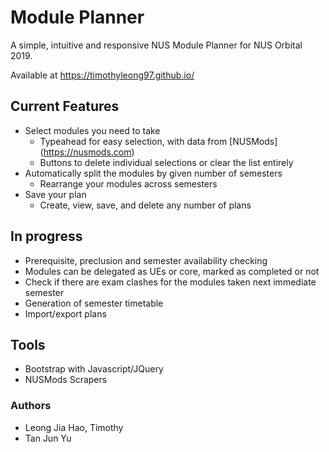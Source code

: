 # Module Planner

A simple, intuitive and responsive NUS Module Planner for NUS Orbital 2019.

Available at https://timothyleong97.github.io/

## Current Features

- Select modules you need to take
    - Typeahead for easy selection, with data from [NUSMods] (https://nusmods.com)
    - Buttons to delete individual selections or clear the list entirely
- Automatically split the modules by given number of semesters
    - Rearrange your modules across semesters
- Save your plan
    - Create, view, save, and delete any number of plans

## In progress

- Prerequisite, preclusion and semester availability checking
- Modules can be delegated as UEs or core, marked as completed or not
- Check if there are exam clashes for the modules taken next immediate semester
- Generation of semester timetable
- Import/export plans

## Tools

- Bootstrap with Javascript/JQuery
- NUSMods Scrapers

### Authors

- Leong Jia Hao, Timothy
- Tan Jun Yu